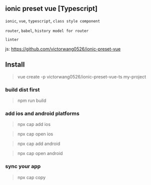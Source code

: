 ## ionic preset vue [Typescript]

`ionic`, `vue`, `typescript`, `class style component`

`router`, `babel`, `history model for router`

`linter`

js: https://github.com/victorwang0526/ionic-preset-vue

## Install

> vue create -p victorwang0526/ionic-preset-vue-ts my-project

### build dist first

> npm run build

### add ios and android platforms

> npx cap add ios

> npx cap open ios

> npx cap add android

> npx cap open android


### sync your app

> npx cap copy
